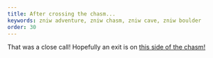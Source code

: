 ```yaml
---
title: After crossing the chasm...
keywords: zniw adventure, zniw chasm, zniw cave, zniw boulder
order: 30
---
```


That was a close call! Hopefully an exit is on [this side of the chasm!](acrossthechasm.md)